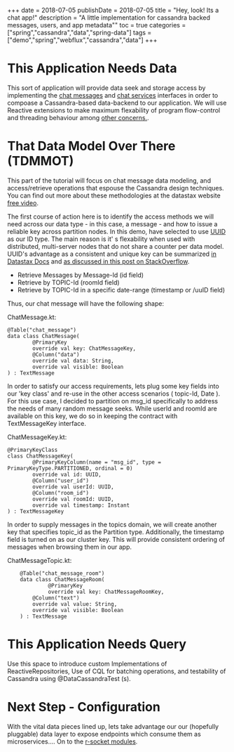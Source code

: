 +++
date = 2018-07-05
publishDate = 2018-07-05
title = "Hey, look! Its a chat app!"
description = "A little implementation for cassandra backed messages, users, and app metadata""
toc = true
categories = ["spring","cassandra","data","spring-data"]
tags = ["demo","spring","webflux","cassandra","data"]
+++

# This Application Needs Data
 
This sort of application will provide data seek and storage access by implementing the [chat messages](https://github.com/marios-code-path/demo-chat/blob/master/chat-service/src/main/kotlin/com/demo/chat/domain/Message.kt) and [chat services](https://github.com/marios-code-path/demo-chat/blob/master/chat-service/src/main/kotlin/com/demo/chat/service/ChatService.kt) interfaces in order to compoase a Cassandra-based data-backend to our application. We will use Reactive extensions to make maximum flexability of program flow-control and threading behaviour among [other concerns.](http://www.sudoinit5.com/service-fluxes).


# That Data Model Over There (TDMMOT)

This part of the tutorial will focus on chat message data modeling, and access/retrieve operations that espouse the Cassandra design techniques. You can find out more about these methodologies at the datastax website [free video](https://academy.datastax.com/resources/ds220-data-modeling?dxt=blogposting).

The first course of action here is to identify the access methods we will need across our data type - in this case, a message - and how to issue a reliable key across partition nodes.  In this demo, have selected to use [UUID](https://en.wikipedia.org/wiki/Universally_unique_identifier) as our ID type. The main reason is it' s flexability when used with distributed, multi-server nodes that do not share a counter per data model. UUID's advantage as a consistent and unique key can be summarized [in Datastax Docs](https://docs.datastax.com/en/archived/cql/3.3/cql/cql_reference/timeuuid_functions_r.html) and [as discussed in this post on StackOverflow](https://stackoverflow.com/questions/17945677/cassandra-uuid-vs-timeuuid-benefits-and-disadvantages). 

* Retrieve Messages by Message-Id (id field)
* Retrieve by TOPIC-Id (roomId field)
* Retrieve by TOPIC-Id in a specific date-range (timestamp or /uuID field)

Thus, our chat message will have the following shape: 

ChatMessage.kt:

    @Table("chat_message")
    data class ChatMessage(
            @PrimaryKey
            override val key: ChatMessageKey,
            @Column("data")
            override val data: String,
            override val visible: Boolean
    ) : TextMessage

In order to satisfy our access requirements, lets plug some key fields into our 'key class' and re-use in the other access scenarios ( topic-Id, Date ). For this use case, I decided to partition on msg_id specifically to address the needs of many random message seeks. While userId and roomId are available on this key, we do so in keeping the contract with TextMessageKey interface.

ChatMessageKey.kt:
    
    @PrimaryKeyClass
    class ChatMessageKey(
            @PrimaryKeyColumn(name = "msg_id", type = PrimaryKeyType.PARTITIONED, ordinal = 0)
            override val id: UUID,
            @Column("user_id")
            override val userId: UUID,
            @Column("room_id")
            override val roomId: UUID,
            override val timestamp: Instant
    ) : TextMessageKey


In order to supply messages in the topics domain, we will create another key that specifies topic_id as the Partition type. Additionally, the timestamp field is turned on as our cluster key. This will provide consistent ordering of messages when browsing them in our app.

ChatMessageTopic.kt:
    
        @Table("chat_message_room")
        data class ChatMessageRoom(
                 @PrimaryKey
                 override val key: ChatMessageRoomKey,
            @Column("text")
            override val value: String,
            override val visible: Boolean
        ) : TextMessage

# This Application Needs Query

Use this space to introduce custom Implementations of ReactiveRepositories, Use of CQL for batching operations, and testability of Cassandra using @DataCassandraTest (s).

# Next Step - Configuration

With the vital data pieces lined up, lets take advantage our our (hopefully pluggable) data layer to expose endpoints which consume them as microservices.... On to the [r-socket modules](https://github.com/marios-code-path/demo-chat/tree/master/chat-service-rsocket).


